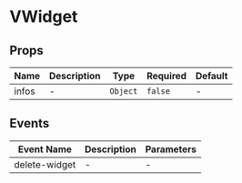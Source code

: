 # VWidget

## Props

<!-- @vuese:VWidget:props:start -->
|Name|Description|Type|Required|Default|
|---|---|---|---|---|
|infos|-|`Object`|`false`|-|

<!-- @vuese:VWidget:props:end -->


## Events

<!-- @vuese:VWidget:events:start -->
|Event Name|Description|Parameters|
|---|---|---|
|delete-widget|-|-|

<!-- @vuese:VWidget:events:end -->


